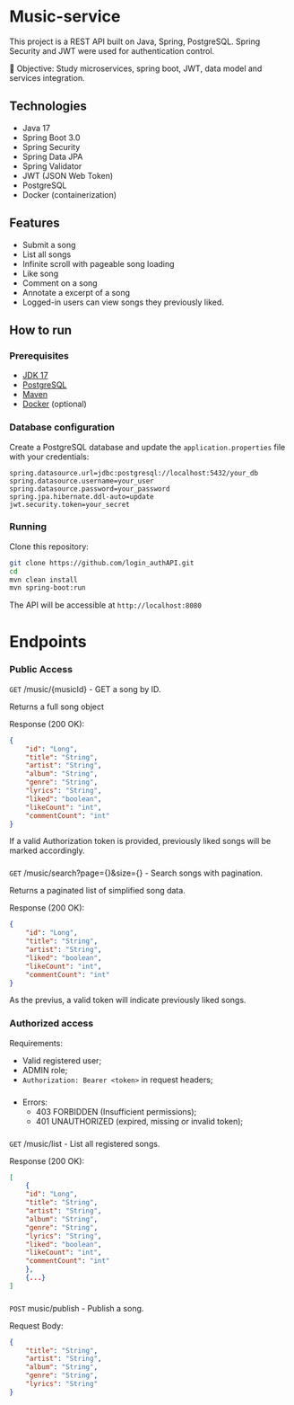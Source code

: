 # Music-service

This project is a REST API built on Java, Spring, PostgreSQL. Spring Security and JWT were used for authentication control.

🎯 Objective: Study microservices, spring boot, JWT, data model and services integration.

## Technologies

- Java 17
- Spring Boot 3.0
- Spring Security
- Spring Data JPA
- Spring Validator
- JWT (JSON Web Token)
- PostgreSQL
- Docker (containerization)

## Features

- Submit a song
- List all songs
- Infinite scroll with pageable song loading
- Like song
- Comment on a song
- Annotate a excerpt of a song
- Logged-in users can view songs they previously liked.

## How to run

### Prerequisites

- [JDK 17](https://www.oracle.com/java/technologies/javase-downloads.html)
- [PostgreSQL](https://www.postgresql.org/download/)
- [Maven](https://maven.apache.org/download.cgi)
- [Docker](https://www.docker.com/) (optional)

### Database configuration

Create a PostgreSQL database and update the `application.properties` file with your credentials:

```properties
spring.datasource.url=jdbc:postgresql://localhost:5432/your_db
spring.datasource.username=your_user
spring.datasource.password=your_password
spring.jpa.hibernate.ddl-auto=update
jwt.security.token=your_secret
```

### Running

Clone this repository:

```sh
git clone https://github.com/login_authAPI.git
cd
mvn clean install
mvn spring-boot:run
```

The API will be accessible at `http://localhost:8080`

# Endpoints
### Public Access
`GET` /music/{musicId} - GET a song by ID.

Returns a full song object

Response (200 OK):
```json
{
    "id": "Long",
    "title": "String",
    "artist": "String",
    "album": "String",
    "genre": "String",
    "lyrics": "String",
    "liked": "boolean",
    "likeCount": "int",
    "commentCount": "int"
}
```
If a valid Authorization token is provided, previously liked songs will be marked accordingly.

###
`GET` /music/search?page={}&size={} - Search songs with pagination. 

Returns a paginated list of simplified song data. 

Response (200 OK):
```json
{
    "id": "Long",
    "title": "String",
    "artist": "String",
    "liked": "boolean",
    "likeCount": "int",
    "commentCount": "int"
} 
```
As the previus, a valid token will indicate previously liked songs.

### Authorized access
Requirements:
- Valid registered user;
- ADMIN role;
- `Authorization: Bearer <token>` in request headers;
###
- Errors: 
    - 403 FORBIDDEN (Insufficient permissions);
    - 401 UNAUTHORIZED (expired, missing or invalid token);
###
`GET` /music/list - List all registered songs. 

Response (200 OK):
```json
[
    {
    "id": "Long",
    "title": "String",
    "artist": "String",
    "album": "String",
    "genre": "String",
    "lyrics": "String",
    "liked": "boolean",
    "likeCount": "int",
    "commentCount": "int"
    },
    {...}
]
```
###
`POST` music/publish - Publish a song.

Request Body:

```json
{
    "title": "String",
    "artist": "String",
    "album": "String",
    "genre": "String",
    "lyrics": "String"
}
```